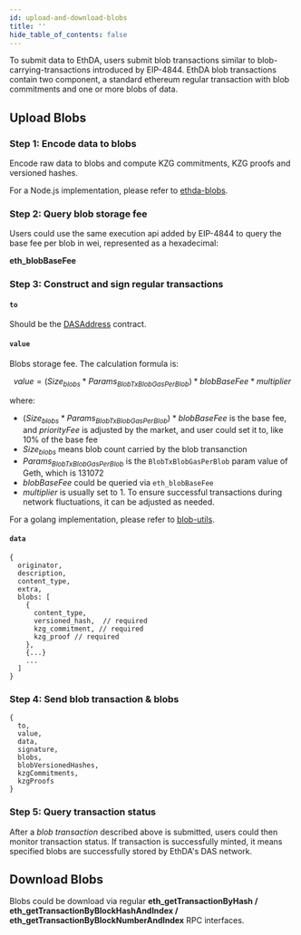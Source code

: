 ```yaml
---
id: upload-and-download-blobs
title: ''
hide_table_of_contents: false
---
```



To submit data to EthDA, users submit blob transactions similar to blob-carrying-transactions introduced by EIP-4844. EthDA blob transactions contain two component, a standard ethereum regular transaction with blob commitments and one or more blobs of data. 


## Upload Blobs

### Step 1: Encode data to blobs

Encode raw data to blobs and compute KZG commitments, KZG proofs and versioned hashes.

For a Node.js implementation, please refer to [ethda-blobs](https://github.com/crustio/ethda-blobs/blob/main/src/utils/blobs.ts).

### Step 2: Query blob storage fee

Users could use the same execution api added by EIP-4844 to query the base fee per blob in wei, represented as a hexadecimal:

**eth_blobBaseFee**

### Step 3: Construct and sign regular transactions

#### `to`
Should be the [DASAddress](../resources/ethda-contracts) contract.

#### `value`
Blobs storage fee. The calculation formula is:

$$value = (Size_{blobs} * Params_{BlobTxBlobGasPerBlob}) * blobBaseFee * multiplier$$

where:
- $(Size_{blobs} * Params_{BlobTxBlobGasPerBlob}) * blobBaseFee$ is the base fee, and $priorityFee$ is adjusted by the market, and user could set it to, like 10% of the base fee
- $Size_{blobs}$ means blob count carried by the blob transanction
- $Params_{BlobTxBlobGasPerBlob}$ is the `BlobTxBlobGasPerBlob` param value of Geth, which is 131072
- $blobBaseFee$ could be queried via `eth_blobBaseFee`
- $multiplier$ is usually set to 1. To ensure successful transactions during network fluctuations, it can be adjusted as needed.

For a golang implementation, please refer to [blob-utils](https://github.com/crustio/blob-utils/blob/main/blob.go).

<!-- $$Length_{blobs} * Params_{BlobTxBlobGasPerBlob} * BlobBaseFee$$ -->

#### `data`


```JS
{
  originator,
  description,
  content_type,
  extra,
  blobs: [
    {
      content_type,
      versioned_hash,  // required
      kzg_commitment, // required
      kzg_proof // required
    },
    {...}
    ...
  ]
}
```

### Step 4: Send blob transaction & blobs

```JS
{
  to,
  value,
  data,
  signature,
  blobs,
  blobVersionedHashes,
  kzgCommitments,
  kzgProofs
}
```

### Step 5: Query transaction status

After a *blob transaction* described above is submitted, users could then monitor transaction status. If transaction is successfully minted, it means specified blobs are successfully stored by EthDA's DAS network.


## Download Blobs

Blobs could be download via regular **eth_getTransactionByHash / eth_getTransactionByBlockHashAndIndex / eth_getTransactionByBlockNumberAndIndex** RPC interfaces.
